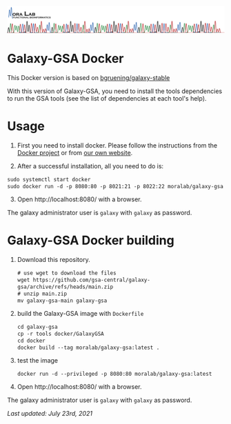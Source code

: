 <img src="https://github.com/mora-lab/mora-lab.github.io/blob/master/picture/MORALAB_Banner.png">

# Galaxy-GSA Docker
This Docker version is based on [bgruening/galaxy-stable](https://hub.docker.com/r/bgruening/galaxy-stable/)

With this version of Galaxy-GSA, you need to install the tools dependencies to run the GSA tools (see the list of dependencies at each tool's help).

# Usage

1. First you need to install docker. Please follow the instructions from the [Docker project](https://docs.docker.com/get-docker/) or from [our own website](https://github.com/mora-lab/installing/tree/main/docker).

2. After a successful installation, all you need to do is:

```
sudo systemctl start docker
sudo docker run -d -p 8080:80 -p 8021:21 -p 8022:22 moralab/galaxy-gsa
```

3. Open http://localhost:8080/ with a browser.

The galaxy administrator user is `galaxy` with `galaxy` as password.

# Galaxy-GSA Docker building

1. Download this repository.

   ```shell
   # use wget to download the files
   wget https://github.com/gsa-central/galaxy-gsa/archive/refs/heads/main.zip
   # unzip main.zip
   mv galaxy-gsa-main galaxy-gsa 
   ```

2. build the Galaxy-GSA image with `Dockerfile`

   ```shell
   cd galaxy-gsa
   cp -r tools docker/GalaxyGSA
   cd docker
   docker build --tag moralab/galaxy-gsa:latest .
   ```

3. test the image

   ```shell
   docker run -d --privileged -p 8080:80 moralab/galaxy-gsa:latest
   ```

4. Open http://localhost:8080/ with a browser.

The galaxy administrator user is `galaxy` with `galaxy` as password.

*Last updated: July 23rd, 2021*
